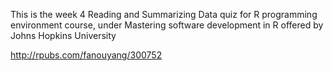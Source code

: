 This is the week 4 Reading and Summarizing Data quiz for R programming environment course, under Mastering software development in R offered by Johns Hopkins University

http://rpubs.com/fanouyang/300752